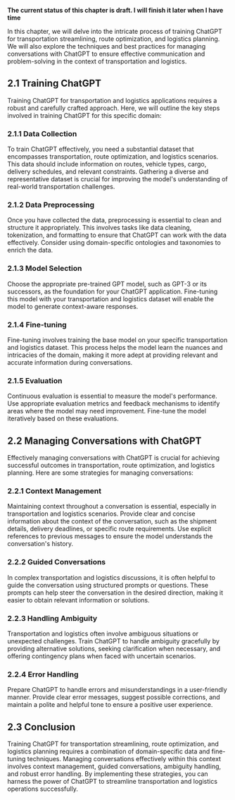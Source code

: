 **The current status of this chapter is draft. I will finish it later when I have time**

In this chapter, we will delve into the intricate process of training ChatGPT for transportation streamlining, route optimization, and logistics planning. We will also explore the techniques and best practices for managing conversations with ChatGPT to ensure effective communication and problem-solving in the context of transportation and logistics.

2.1 Training ChatGPT
--------------------

Training ChatGPT for transportation and logistics applications requires a robust and carefully crafted approach. Here, we will outline the key steps involved in training ChatGPT for this specific domain:

### 2.1.1 Data Collection

To train ChatGPT effectively, you need a substantial dataset that encompasses transportation, route optimization, and logistics scenarios. This data should include information on routes, vehicle types, cargo, delivery schedules, and relevant constraints. Gathering a diverse and representative dataset is crucial for improving the model's understanding of real-world transportation challenges.

### 2.1.2 Data Preprocessing

Once you have collected the data, preprocessing is essential to clean and structure it appropriately. This involves tasks like data cleaning, tokenization, and formatting to ensure that ChatGPT can work with the data effectively. Consider using domain-specific ontologies and taxonomies to enrich the data.

### 2.1.3 Model Selection

Choose the appropriate pre-trained GPT model, such as GPT-3 or its successors, as the foundation for your ChatGPT application. Fine-tuning this model with your transportation and logistics dataset will enable the model to generate context-aware responses.

### 2.1.4 Fine-tuning

Fine-tuning involves training the base model on your specific transportation and logistics dataset. This process helps the model learn the nuances and intricacies of the domain, making it more adept at providing relevant and accurate information during conversations.

### 2.1.5 Evaluation

Continuous evaluation is essential to measure the model's performance. Use appropriate evaluation metrics and feedback mechanisms to identify areas where the model may need improvement. Fine-tune the model iteratively based on these evaluations.

2.2 Managing Conversations with ChatGPT
---------------------------------------

Effectively managing conversations with ChatGPT is crucial for achieving successful outcomes in transportation, route optimization, and logistics planning. Here are some strategies for managing conversations:

### 2.2.1 Context Management

Maintaining context throughout a conversation is essential, especially in transportation and logistics scenarios. Provide clear and concise information about the context of the conversation, such as the shipment details, delivery deadlines, or specific route requirements. Use explicit references to previous messages to ensure the model understands the conversation's history.

### 2.2.2 Guided Conversations

In complex transportation and logistics discussions, it is often helpful to guide the conversation using structured prompts or questions. These prompts can help steer the conversation in the desired direction, making it easier to obtain relevant information or solutions.

### 2.2.3 Handling Ambiguity

Transportation and logistics often involve ambiguous situations or unexpected challenges. Train ChatGPT to handle ambiguity gracefully by providing alternative solutions, seeking clarification when necessary, and offering contingency plans when faced with uncertain scenarios.

### 2.2.4 Error Handling

Prepare ChatGPT to handle errors and misunderstandings in a user-friendly manner. Provide clear error messages, suggest possible corrections, and maintain a polite and helpful tone to ensure a positive user experience.

2.3 Conclusion
--------------

Training ChatGPT for transportation streamlining, route optimization, and logistics planning requires a combination of domain-specific data and fine-tuning techniques. Managing conversations effectively within this context involves context management, guided conversations, ambiguity handling, and robust error handling. By implementing these strategies, you can harness the power of ChatGPT to streamline transportation and logistics operations successfully.
